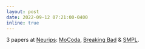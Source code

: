 ```yaml
---
layout: post
date: 2022-09-12 07:21:00-0400
inline: true
---
```


3 papers at [Neurips](https://nips.cc/): [MoCoda](/publications/#pitis2022mocoda), [Breaking Bad](/publications/#sellan2022breaking) & [SMPL](/publications/#zhang2022smpl).